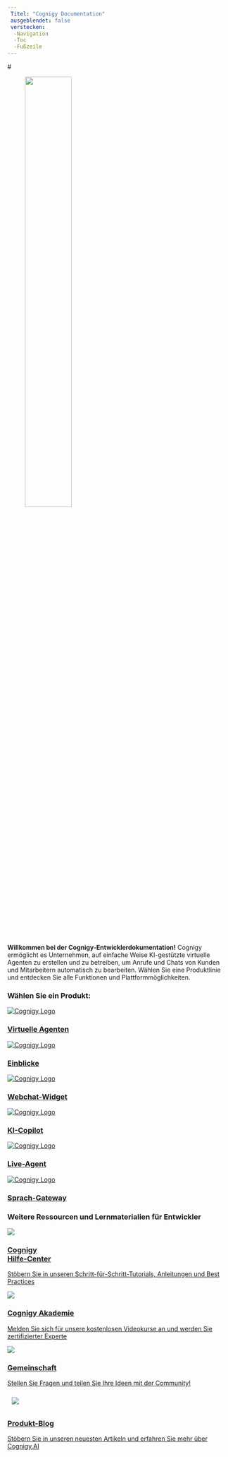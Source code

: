 ```yaml
---
 Titel: "Cognigy Documentation"
 ausgeblendet: false 
 verstecken:
  -Navigation
  -Toc
  -Fußzeile
---
```


<style>
  @media only screen and (min-width: 76.125em) {
    .md-content {
      margin-left: auto;
      margin-right: auto;
      max-width: 1920px;
    }
  }
</style>

#<figure>
  <img class="image-center logo-home-page" src="{{config.site_url}}assets/img/Cognigy-blue.svg" width="50%" />
  <br>
</figure>

<b>Willkommen bei der Cognigy-Entwicklerdokumentation!</b> Cognigy ermöglicht es Unternehmen, auf einfache Weise KI-gestützte virtuelle Agenten zu erstellen und zu betreiben, um Anrufe und Chats von Kunden und Mitarbeitern automatisch zu bearbeiten. Wählen Sie eine Produktlinie und entdecken Sie alle Funktionen und Plattformmöglichkeiten.<h3>Wählen Sie ein Produkt:</h3>
<div class="divider"></div>

<div class="card-container">

  <a class="card-link" href="{{config.site_url}}ai/platform-overview/">
    <div class="card">
      <img class="card-image" src="{{config.site_url}}assets/img/AI-blue.svg" alt="Cognigy Logo">
      <div class="item-container">
        <h3><b>Virtuelle Agenten</b></h3>
      </div>
    </div>
  </a>

  <a class="card-link" href="{{config.site_url}}insights/cognigy-insights/">
    <div class="card">
      <img class="card-image" src="{{config.site_url}}assets/img/IN-blue.svg" alt="Cognigy Logo" >
      <div class="item-container">
        <h3><b>Einblicke</b></h3>
      </div>
    </div>
  </a>

  <a class="card-link" href="{{config.site_url}}ai/endpoints/webchat/webchat/">
    <div class="card">
      <img class="card-image" src="{{config.site_url}}assets/img/webchat-svg.svg" alt="Cognigy Logo">
      <div class="item-container">
        <h3><b>Webchat-Widget</b></h3>
      </div>
    </div>
  </a>

</div>

<div class="card-container">

  <a class="card-link" href="{{config.site_url}}ai-copilot/overview/">
    <div class="card">
      <img class="card-image" src="{{config.site_url}}assets/img/ai-copilot-blue.svg" alt="Cognigy Logo">
      <div class="item-container">
        <h3><b>KI-Copilot</b></h3>
      </div>
    </div>
  </a>

  <a class="card-link" href="{{config.site_url}}live-agent/overview/">
    <div class="card">
      <img class="card-image" src="{{config.site_url}}assets/img/LA-blue.svg" alt="Cognigy Logo">
      <div class="item-container">
        <h3><b>Live-Agent</b></h3>
      </div>
    </div>
  </a>

  <a class="card-link" href="{{config.site_url}}voicegateway/overview/">
    <div class="card">
      <img class="card-image" src="{{config.site_url}}assets/img/VG-blue.svg" alt="Cognigy Logo">
      <div class="item-container">
        <h3><b>Sprach-Gateway</b></h3>
      </div>
    </div>
  </a>

</div>

<h3>Weitere Ressourcen und Lernmaterialien für Entwickler</h3>

<div class="card-container">

  <a class="card-link-2" href="https://support.cognigy.com/hc/en-us">
    <div class="card">
      <img class="card-2-image" src="{{config.site_url}}assets/img/something-002.svg">
      <div class="item-2-container">
        <h3><b>Cognigy<br/>Hilfe-Center</b></h3>
        <p>Stöbern Sie in unseren Schritt-für-Schritt-Tutorials, Anleitungen und Best Practices</p>
      </div>
    </div>
  </a>

  <a class="card-link-2" href="https://academy.cognigy.com/">
    <div class="card">
      <img class="card-2-image" src="{{config.site_url}}assets/img/something-001.svg">
      <div class="item-2-container">
        <h3><b>Cognigy Akademie</b></h3>
        <p>Melden Sie sich für unsere kostenlosen Videokurse an und werden Sie zertifizierter Experte</p>
      </div>
    </div>
  </a>

  <a class="card-link-2" href="https://support.cognigy.com/hc/en-us/community/topics">
    <div class="card">
      <img class="card-2-image" src="{{config.site_url}}assets/img/something-003.svg">
      <div class="item-2-container">
        <h3><b>Gemeinschaft</b></h3>
        <p>Stellen Sie Fragen und teilen Sie Ihre Ideen mit der Community!</p>
      </div>
    </div>
  </a>

  <a class="card-link-2" href="https://www.cognigy.com/blog">
    <div class="card">
      <img class="card-2-image" style="padding: 10px" src="{{config.site_url}}/assets/img/product-blog.svg">
      <div class="item-2-container">
        <h3><b>Produkt-Blog</b></h3>
        <p>Stöbern Sie in unseren neuesten Artikeln und erfahren Sie mehr über Cognigy.AI</p>
      </div>
    </div>
  </a>
</div>
